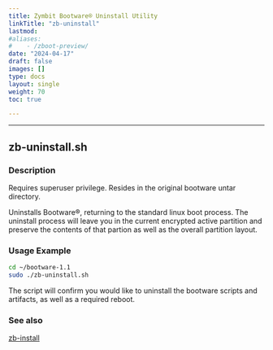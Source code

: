 ```yaml
---
title: Zymbit Bootware® Uninstall Utility
linkTitle: "zb-uninstall"
lastmod:
#aliases:
#    - /zboot-preview/
date: "2024-04-17"
draft: false
images: []
type: docs
layout: single
weight: 70
toc: true

---
```


-----


## zb-uninstall.sh


### Description

Requires superuser privilege. Resides in the original bootware untar directory.

Uninstalls Bootware®, returning to the standard linux boot process. The uninstall process will leave you in the current encrypted active partition and preserve the contents of that partion as well as the overall partition layout.

### Usage Example

```bash
cd ~/bootware-1.1
sudo ./zb-uninstall.sh
```

The script will confirm you would like to uninstall the bootware scripts and artifacts, as well as a required reboot.



### See also

[zb-install](../zbinstall)

